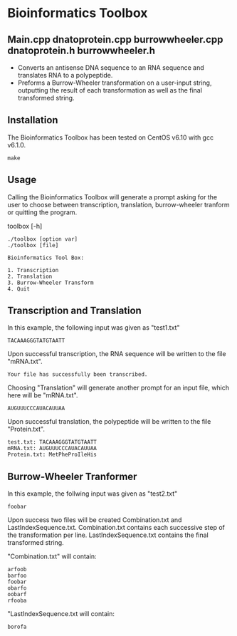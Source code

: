 # Bioinformatics Toolbox
## Main.cpp dnatoprotein.cpp burrowwheeler.cpp dnatoprotein.h burrowwheeler.h

* Converts an antisense DNA sequence to an RNA sequence and translates RNA to a polypeptide.
* Preforms a Burrow-Wheeler transformation on a user-input string, outputting the result of each transformation as well as the final transformed string.

## Installation

The Bioinformatics Toolbox has been tested on CentOS v6.10 with gcc v6.1.0.

```
make
```

## Usage

Calling the Bioinformatics Toolbox will generate a prompt asking for the user to choose between transcription, translation, burrow-wheeler tranform or quitting the program.

toolbox [-h]

```
./toolbox [option var]
./toolbox [file]

Bioinformatics Tool Box:

1. Transcription
2. Translation
3. Burrow-Wheeler Transform
4. Quit
```
## Transcription and Translation

In this example, the following input was given as "test1.txt"

```
TACAAAGGGTATGTAATT
```

Upon successful transcription, the RNA sequence will be written to the file "mRNA.txt".

```
Your file has successfully been transcribed.
```

Choosing "Translation" will generate another prompt for an input file, which here will be "mRNA.txt".

```
AUGUUUCCCAUACAUUAA
```
Upon successful translation, the polypeptide will be written to the file "Protein.txt".

```
test.txt: TACAAAGGGTATGTAATT
mRNA.txt: AUGUUUCCCAUACAUUAA
Protein.txt: MetPheProIleHis
```
## Burrow-Wheeler Tranformer

In this example, the follwing input was given as "test2.txt"

```
foobar
```

Upon success two files will be created Combination.txt and LastIndexSequence.txt.
Combination.txt contains each successive step of the transformation per line.
LastIndexSequence.txt contains the final transformed string.

"Combination.txt" will contain: 

```
arfoob
barfoo
foobar
obarfo
oobarf
rfooba
```

"LastIndexSequence.txt will contain:

```
borofa
```



